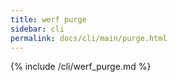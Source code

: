 ```yaml
---
title: werf purge
sidebar: cli
permalink: docs/cli/main/purge.html
---
```


{% include /cli/werf_purge.md %}

